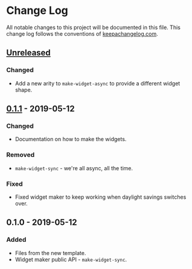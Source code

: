 # Change Log
All notable changes to this project will be documented in this file. This change log follows the conventions of [keepachangelog.com](http://keepachangelog.com/).

## [Unreleased]
### Changed
- Add a new arity to `make-widget-async` to provide a different widget shape.

## [0.1.1] - 2019-05-12
### Changed
- Documentation on how to make the widgets.

### Removed
- `make-widget-sync` - we're all async, all the time.

### Fixed
- Fixed widget maker to keep working when daylight savings switches over.

## 0.1.0 - 2019-05-12
### Added
- Files from the new template.
- Widget maker public API - `make-widget-sync`.

[Unreleased]: https://github.com/your-name/cljplot.dissected/compare/0.1.1...HEAD
[0.1.1]: https://github.com/your-name/cljplot.dissected/compare/0.1.0...0.1.1
